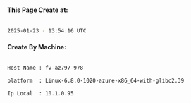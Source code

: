 
   
#### This Page Create at:

```bash

2025-01-23 - 13:54:16 UTC

```

#### Create By Machine:

```bash

Host Name : fv-az797-978

platform  : Linux-6.8.0-1020-azure-x86_64-with-glibc2.39

Ip Local  : 10.1.0.95

```

